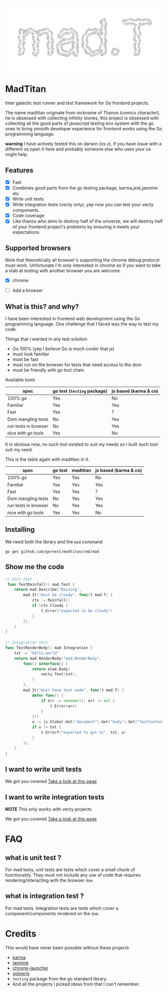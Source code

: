 ![](logo.png)
# MadTitan

Inter galactic test runner and test framework for  Go frontend projects.

The name madtitan originate from nickname of Thanos (comics character), he
is obsessed with collecting infinity stones, this project is obsessed with
collecting all the good parts of javascript testing eco system with the go ones
to bring smooth developer experience for frontend works using the Go
programming language.

__warning__ I have actively tested this on darwin (os x), if you have issue
with a different os open it here and probably someone else who uses your os
might help.

## Features

- [x] Fast 
- [x] Combines good parts from the go testing package, karma,jest,jasmine etc
- [x] Write unit tests.
- [x] Write integration tests (vecty only), yep now you can test your vecty components.
- [x] Code coverage
- [x] Like thanos who aims to destroy half of the universe, we will destroy half
 of your frontend project's problems by ensuring it meets your expectations.

## Supported browsers

Note that theoretically all browser's supporting the chrome debug protocol must
work. Unfortunate I'm only interested in chrome so if you want to take a stab
at testing with another browser you are welcome.

- [x] chrome
- [ ] Add a browser


## What is this? and why?
I have been interested in frontend web development using the Go programming
language. One challenge that I faced was the way to test my code. 

Things that I wanted in any test solution
 - Go 100% (yep I believe Go is much cooler that js)
 - must look familiar
 - must be fast
 - must run on the browser for tests that need access to the dom
 - must be friendly with go tool chain

Available tools 

 spec                  |go test (`testing` package)| js based (karma & co)
 ----------------------|---------------------------|-----------------------
100% go                | Yes                       | No
Familiar               | Yes                       | Yes
Fast                   | Yes                       | ?
Dom mangling tests     | No                        | Yes
run tests in browser   | No                        | Yes
nice with go tools     | Yes                       | No

It is obvious now, no such tool existed to suit my needs so I built such tool
suit my need.

This is the table again with madtitan in it.

 spec                  |go test  | madtitan | js based (karma & co)
 ----------------------|---------|--------- |-----------------------
100% go                | Yes     | Yes      | No
Familiar               | Yes     | Yes      | Yes
Fast                   | Yes     | Yes      | ?
Dom mangling tests     | No      | Yes      | Yes
run tests in browser   | No      | Yes      | Yes
nice with go tools     | Yes     | Yes      | No


## Installing

We need both the library and the `mad` command

```
go get github.com/gernest/madtitan/cmd/mad
```



## Show me the code 


```go
// Unit test
 func TestRainfall() mad.Test {
	return mad.Describe("Raining",
		mad.It("must be cloudy", func(t mad.T) {
			ctx := Rainfall()
			if !ctx.Cloudy {
				t.Error("expected to be cloudy")
			}
		}),
	)
}

// Integration test
func TestRenderBody() mad.Integration {
	txt := "hello,world"
	return mad.RenderBody("mad.RenderBody",
		func() interface{} {
			return elem.Body(
				vecty.Text(txt),
			)
		},
		mad.It("must have text node", func(t mad.T) {
			defer func() {
				if err := recover(); err != nil {
					t.Error(err)
				}
			}()
			o := js.Global.Get("document").Get("body").Get("textContent").String()
			if o != txt {
				t.Errorf("expected %s got %s", txt, o)
			}
		}),
	)
}
```

## I want to write unit tests

We got you covered [Take a look at this page](unit_test.md)

## I want to write integration tests 

__NOTE__ This only works with vecty projects

We got you covered [Take a look at this page](integration_test.md)


# FAQ

## what is unit test ?

For mad tests, unit tests are tests which cover a small chunk of functionality.
They must not include any use of code that requires rendering/interacting with
the browser `dom`

## what is integration test ?

For mad tests. Integration tests are tests which cover a component/components
rendered on the `dom`.

# Credits

This would have never been possible without these projects

- [karma](https://github.com/karma-runner/karma)
- [jasmine](https://github.com/jasmine/jasmine.github.io)
- [chrome-launcher](https://github.com/GoogleChrome/chrome-launcher)
- [gopjerjs](https://github.com/gopherjs/vecty)
- `testing` package from the go standard library.
- And all the projects I picked ideas from that I can't remember.
